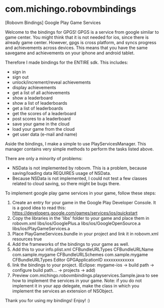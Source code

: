 com.michingo.robovmbindings
===========================

[Robovm Bindings] Google Play Game Services

Welcome to the bindings for GPGS!
GPGS is a service from google similar to game center. You might think that it is not needed for ios, since there is already game center.
However, gpgs is cross platform, and syncs progress and achievements across devices. This means that you have the same savegame and achievements on
your iphone and android tablet.

Therefore I made bindings for the ENTIRE sdk. This includes:
- sign in
- sign out
- unlock/increment/reveal achievements
- display achievements
- get a list of all achievements
- show a leaderboard
- show a list of leaderboards
- get a list of leaderboards
- get the scores of a leaderboard
- post scores to a leaderboard
- save your game in the cloud
- load your game from the cloud
- get user data (e-mail and name)

Aside the bindings, I make a simple to use PlayServicesManager. This manager contains very simple methods to perform the tasks listed above.

There are only a minority of problems:
- NSData is not implemented by robovm. This is a problem, because saving/loading data REQUIRES usage of NSData.
- Because NSData is not implemented, I could not test a few classes related to cloud saving, so there might be bugs there.

To implement google play game services in your game, follow these steps:
1) Create an entry for your game in the Google Play Developer Console.
   It is a good idea to read this: https://developers.google.com/games/services/ios/quickstart
2) Copy the libraries in the 'libs' folder to your game and place them in robovm.xml
	<lib>libs/ios/GooglePlus.a</lib>
  	<lib>libs/ios/GoogleOpenSource.a</lib>
  	<lib>libs/ios/PlayGameServices.a</lib>
3) Place PlayGameServices.bundle in your project and link it in robovm.xml
	<resource>
      <directory>resources</directory>
      <skipPngCrush>true</skipPngCrush>
    </resource>
4) Add the frameworks of the bindings to your game as well.
5) Add this to your info.plist.xml
	<key>CFBundleURLTypes</key>
	<array>
		<dict>
			<key>CFBundleURLName</key>
			<string>com.sample.mygame</string>
			<key>CFBundleURLSchemes</key>
			<array>
				<string>com.sample.mygame</string>
			</array>
			<key>CFBundleURLTypes</key>
			<string>Editor</string>
		</dict>
	</array>
	<key>GPGApplicationID</key>
	<string>xxxxxxxxxxxxx</string>
6) link the bindings to your project. (Eclipse: mygame-ios -> build path -> configure build path... -> projects -> add)
7) Preview com.michingo.robovmbindings.playservices.Sample.java to see how to implement the services in your game.
   Note: if you do not implement it in your app delegate, make the class in which you implement the services an extension of NSObject.

   
Thank you for using my bindings! Enjoy! :)